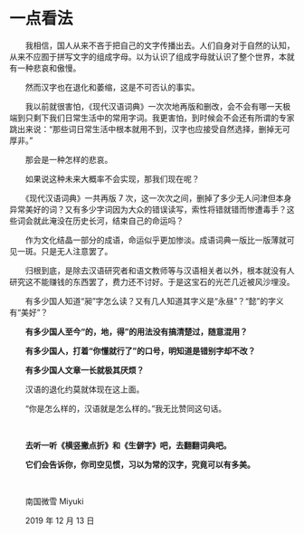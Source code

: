 # 一点看法

　　我相信，国人从来不吝于把自己的文字传播出去。人们自身对于自然的认知，从来不应囿于拼写文字的组成字母。以为认识了组成字母就认识了整个世界，本就有一种悲哀和傲慢。

　　然而汉字也在退化和萎缩，这是不可否认的事实。

　　我以前就很害怕，《现代汉语词典》一次次地再版和删改，会不会有哪一天极端到只剩下我们日常生活中的常用字词。我更害怕，到时候会不会还有所谓的专家跳出来说：“那些词日常生活中根本就用不到，汉字也应接受自然选择，删掉无可厚非。”

　　那会是一种怎样的悲哀。

　　如果说这种未来大概率不会实现，那我们现在呢？

　　《现代汉语词典》一共再版 7 次，这一次次之间，删掉了多少无人问津但本身异常美好的词？又有多少字词因为大众的错误读写，索性将错就错而惨遭毒手？这些词会就此淹没在历史长河，结束自己的命运吗？

　　作为文化结晶一部分的成语，命运似乎更加惨淡。成语词典一版比一版薄就可见一斑。只是无人注意罢了。

　　归根到底，是除去汉语研究者和语文教师等与汉语相关者以外，根本就没有人研究这不能赚钱的东西罢了，费力还不讨好。于是这宝石的光芒几近被风沙埋没。

　　有多少国人知道“昶”字怎么读？又有几人知道其字义是“永昼”？“懿”的字义有“美好”？

　　**有多少国人至今“的，地，得”的用法没有搞清楚过，随意混用？**

　　**有多少国人，打着“你懂就行了”的口号，明知道是错别字却不改？**

　　**有多少国人文章一长就极其厌烦？**

　　汉语的退化约莫就体现在这上面。

　　“你是怎么样的，汉语就是怎么样的。”我无比赞同这句话。

<br>

　　**去听一听《横竖撇点折》和《生僻字》吧，去翻翻词典吧。**

　　**它们会告诉你，你司空见惯，习以为常的汉字，究竟可以有多美。**

<br>

　　南国微雪 Miyuki

　　2019 年 12 月 13 日